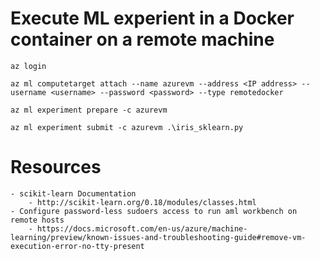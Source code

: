 # Execute ML experient in a Docker container on a remote machine

`az login` 

`az ml computetarget attach --name azurevm --address <IP address> --username <username> --password <password> --type remotedocker`

`az ml experiment prepare -c azurevm`

`az ml experiment submit -c azurevm .\iris_sklearn.py`


# Resources
	- scikit-learn Documentation
        - http://scikit-learn.org/0.18/modules/classes.html
    - Configure password-less sudoers access to run aml workbench on remote hosts
        - https://docs.microsoft.com/en-us/azure/machine-learning/preview/known-issues-and-troubleshooting-guide#remove-vm-execution-error-no-tty-present